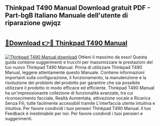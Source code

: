 ## Thinkpad T490 Manual Download gratuit PDF - Part-bgB Italiano Manuale dell'utente di riparazione gwjqz

# <h2><a href="http://df93np.blite.top/?on=Thinkpad+T490+Manual">🔗Download 👉🔴 Thinkpad T490 Manual</a></h2>

[![Thinkpad T490 Manual download](https://i.imgur.com/lujVjoI.png)](http://df93np.blite.top/?on=Thinkpad+T490+Manual)
Ottieni il massimo da esso! Questa guida contiene suggerimenti e trucchi per massimizzare le prestazioni del tuo nuovo Thinkpad T490 Manual. Prima di utilizzare Thinkpad T490 Manual, leggere attentamente questo Manuale. Contiene informazioni importanti sulla configurazione, il funzionamento, la manutenzione e la risoluzione dei problemi del prodotto per garantire che sia possibile utilizzare il prodotto in modo efficace ed efficiente. Thinkpad T490 Manual ha un'impressionante collezione di funzionalità avanzate, tra cui riconoscimento facciale, Realtà Aumentata, attivazione vocale e Ricarica Senza Fili, tutte facilmente accessibili tramite L'interfaccia utente intuitiva e intuitiva. Per favore condividi i tuoi pensieri Thinkpad T490 Manual. Il tuo Feedback è inestimabile per noi. Per favore condividi i tuoi pensieri e suggerimenti.

